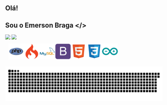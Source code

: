 ## Olá! 
## Sou o Emerson Braga </> 
<div>
<img height="180em" src="https://github-readme-stats.vercel.app/api?username=emersonviniciusbraga&show_icons=true&theme=radical&include_all_commits=true&count_private=true"/>
<img height="180em" src="https://github-readme-stats.vercel.app/api/top-langs/?username=emersonviniciusbraga&layout=compact&langs_count=7&theme=radical"/>
</div>
<div style="display: flex; flex-direction: row; padding: 10px"><br>
    <img align-items="center" heigth="40" width="50" src="img/php-icon.svg">
    <img align-items="center" heigth="40" width="50" src="img/codeigniter-icon.svg">
    <img align-items="center" heigth="40" width="50" src="img/mysql-icon.svg">
    <img align-items="center" heigth="40" width="50" src="img/bootstrap-icon.svg">
    <img align-items="center" heigth="40" width="50" src="img/html-icon.svg">
    <img align-items="center" heigth="40" width="50" src="img/css-icon.svg">
    <img align-items="center" heigth="40" width="50" src="img/arduino-icon.svg">
</div>

![Snake animation](https://github.com/emersonviniciusbraga/emersonviniciusbraga/blob/output/github-contribution-grid-snake.svg)
